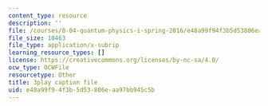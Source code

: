 ```yaml
---
content_type: resource
description: ''
file: /courses/8-04-quantum-physics-i-spring-2016/e48a99f94f3b5d53806eaa97bb945c5b_Z4CSAWrzguY.vtt
file_size: 10463
file_type: application/x-subrip
learning_resource_types: []
license: https://creativecommons.org/licenses/by-nc-sa/4.0/
ocw_type: OCWFile
resourcetype: Other
title: 3play caption file
uid: e48a99f9-4f3b-5d53-806e-aa97bb945c5b
---
```

